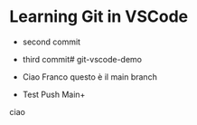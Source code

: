 # Learning Git in VSCode

- second commit

- third commit# git-vscode-demo

- Ciao Franco questo è il main branch

- Test Push Main+

ciao
